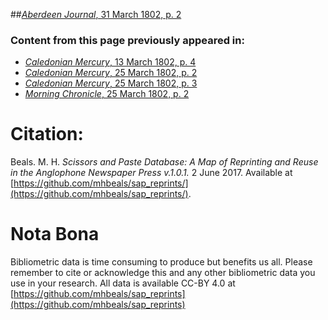 ##[*Aberdeen Journal*, 31 March 1802, p. 2](https://mhbeals.github.io/sap_html/Aberdeen-Journal/Aberdeen-Journal-31-March-1802-p-2)

### Content from this page previously appeared in:
+ [*Caledonian Mercury*, 13 March 1802, p. 4](https://mhbeals.github.io/sap_html/Caledonian-Mercury/Caledonian-Mercury-13-March-1802-p-4)
+ [*Caledonian Mercury*, 25 March 1802, p. 2](https://mhbeals.github.io/sap_html/Caledonian-Mercury/Caledonian-Mercury-25-March-1802-p-2)
+ [*Caledonian Mercury*, 25 March 1802, p. 3](https://mhbeals.github.io/sap_html/Caledonian-Mercury/Caledonian-Mercury-25-March-1802-p-3)
+ [*Morning Chronicle*, 25 March 1802, p. 2](https://mhbeals.github.io/sap_html/Morning-Chronicle/Morning-Chronicle-25-March-1802-p-2)
                    
# Citation: 

Beals. M. H. *Scissors and Paste Database: A Map of Reprinting and Reuse in the Anglophone Newspaper Press v.1.0.1.* 2 June 2017. Available at [https://github.com/mhbeals/sap_reprints/](https://github.com/mhbeals/sap_reprints/). 
                    
# Nota Bona

Bibliometric data is time consuming to produce but benefits us all. Please remember to cite or acknowledge this and any other bibliometric data you use in your research. All data is available CC-BY 4.0 at [https://github.com/mhbeals/sap_reprints](https://github.com/mhbeals/sap_reprints)